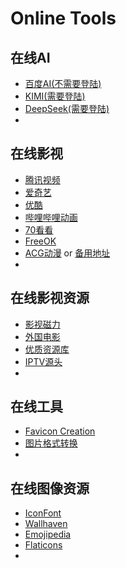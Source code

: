 # Online Tools

## 在线AI

+ [百度AI(不需要登陆)](https://chat.baidu.com/search)
+ [KIMI(需要登陆)](https://kimi.moonshot.cn/)
+ [DeepSeek(需要登陆)](https://chat.deepseek.com/sign_in/)
+ 

## 在线影视

+ [腾讯视频](https://v.qq.com/channel/cartoon/)
+ [爱奇艺](https://www.iqiyi.com/comic/)
+ [优酷](https://www.youku.com/channel/webcomic/)
+ [哔哩哔哩动画](https://www.bilibili.com/anime/)
+ [70看看](http://70kankan.com/)
+ [FreeOK](https://freeok.live/)
+ [ACG动漫](https://www.agedm.org/) or [备用地址](https://www.agedm.tv/)
+ 

## 在线影视资源

+ [影视磁力](https://domp4.icu/)
+ [外国电影](https://www.yinfans.me/)
+ [优质资源库](https://www.1080zyk.com/?m=vod-type-id-4.html)
+ [IPTV源头](https://m3u.ibert.me/)
+ 

## 在线工具

+ [Favicon Creation](https://realfavicongenerator.net/)
+ [图片格式转换](https://www.aconvert.com/cn/image/)
+ 


## 在线图像资源

+ [IconFont](https://www.iconfont.cn/)
+ [Wallhaven](https://wallhaven.cc/)
+ [Emojipedia](https://emojipedia.org/)
+ [Flaticons](https://flaticons.net/)
+ 